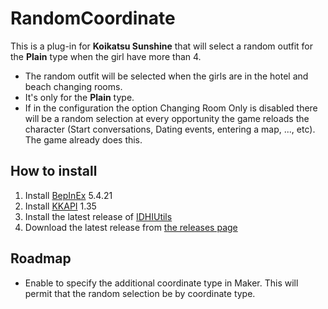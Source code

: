 ﻿# RandomCoordinate

This is a plug-in for **Koikatsu Sunshine** that will select a random outfit for the
**Plain** type when the girl have more than 4.

- The random outfit will be selected when the girls are in the hotel and beach changing
rooms.
- It's only for the **Plain** type.
- If in the configuration the option Changing Room Only is disabled there will be a
random selection at every opportunity the game reloads the character (Start
conversations, Dating events, entering a map, ..., etc). The game already does this.

## How to install

1. Install [BepInEx](https://github.com/BepInEx/BepInEx/releases/tag/v5.4.21) 5.4.21
2. Install [KKAPI](https://github.com/IllusionMods/IllusionModdingAPI/releases/tag/v1.35) 1.35
3. Install the latest release of [IDHIUtils](https://github.com/IDontHaveIdea/IDHIUtils/releases/latest)
4. Download the latest release from [the releases page](https://github.com/IDontHaveIdea/RandomCoordinate/releases/latest)

## Roadmap

- Enable to specify the additional coordinate type in Maker. This will permit that
the random selection be by coordinate type.
